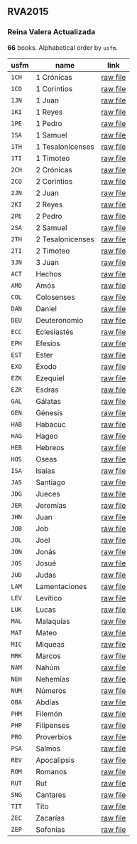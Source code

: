 ## RVA2015

### Reina Valera Actualizada

**66** books. Alphabetical order by `usfm`.

| usfm  | name             | link                                                                                  |
| ----- | ---------------- | ------------------------------------------------------------------------------------- |
| `1CH` | 1 Crónicas       | [raw file](https://mrk214.github.io/bible-data-es-spa/data/es___spa/RVA2015/1CH.json) |
| `1CO` | 1 Corintios      | [raw file](https://mrk214.github.io/bible-data-es-spa/data/es___spa/RVA2015/1CO.json) |
| `1JN` | 1 Juan           | [raw file](https://mrk214.github.io/bible-data-es-spa/data/es___spa/RVA2015/1JN.json) |
| `1KI` | 1 Reyes          | [raw file](https://mrk214.github.io/bible-data-es-spa/data/es___spa/RVA2015/1KI.json) |
| `1PE` | 1 Pedro          | [raw file](https://mrk214.github.io/bible-data-es-spa/data/es___spa/RVA2015/1PE.json) |
| `1SA` | 1 Samuel         | [raw file](https://mrk214.github.io/bible-data-es-spa/data/es___spa/RVA2015/1SA.json) |
| `1TH` | 1 Tesalonicenses | [raw file](https://mrk214.github.io/bible-data-es-spa/data/es___spa/RVA2015/1TH.json) |
| `1TI` | 1 Timoteo        | [raw file](https://mrk214.github.io/bible-data-es-spa/data/es___spa/RVA2015/1TI.json) |
| `2CH` | 2 Crónicas       | [raw file](https://mrk214.github.io/bible-data-es-spa/data/es___spa/RVA2015/2CH.json) |
| `2CO` | 2 Corintios      | [raw file](https://mrk214.github.io/bible-data-es-spa/data/es___spa/RVA2015/2CO.json) |
| `2JN` | 2 Juan           | [raw file](https://mrk214.github.io/bible-data-es-spa/data/es___spa/RVA2015/2JN.json) |
| `2KI` | 2 Reyes          | [raw file](https://mrk214.github.io/bible-data-es-spa/data/es___spa/RVA2015/2KI.json) |
| `2PE` | 2 Pedro          | [raw file](https://mrk214.github.io/bible-data-es-spa/data/es___spa/RVA2015/2PE.json) |
| `2SA` | 2 Samuel         | [raw file](https://mrk214.github.io/bible-data-es-spa/data/es___spa/RVA2015/2SA.json) |
| `2TH` | 2 Tesalonicenses | [raw file](https://mrk214.github.io/bible-data-es-spa/data/es___spa/RVA2015/2TH.json) |
| `2TI` | 2 Timoteo        | [raw file](https://mrk214.github.io/bible-data-es-spa/data/es___spa/RVA2015/2TI.json) |
| `3JN` | 3 Juan           | [raw file](https://mrk214.github.io/bible-data-es-spa/data/es___spa/RVA2015/3JN.json) |
| `ACT` | Hechos           | [raw file](https://mrk214.github.io/bible-data-es-spa/data/es___spa/RVA2015/ACT.json) |
| `AMO` | Amós             | [raw file](https://mrk214.github.io/bible-data-es-spa/data/es___spa/RVA2015/AMO.json) |
| `COL` | Colosenses       | [raw file](https://mrk214.github.io/bible-data-es-spa/data/es___spa/RVA2015/COL.json) |
| `DAN` | Daniel           | [raw file](https://mrk214.github.io/bible-data-es-spa/data/es___spa/RVA2015/DAN.json) |
| `DEU` | Deuteronomio     | [raw file](https://mrk214.github.io/bible-data-es-spa/data/es___spa/RVA2015/DEU.json) |
| `ECC` | Eclesiastés      | [raw file](https://mrk214.github.io/bible-data-es-spa/data/es___spa/RVA2015/ECC.json) |
| `EPH` | Efesios          | [raw file](https://mrk214.github.io/bible-data-es-spa/data/es___spa/RVA2015/EPH.json) |
| `EST` | Ester            | [raw file](https://mrk214.github.io/bible-data-es-spa/data/es___spa/RVA2015/EST.json) |
| `EXO` | Éxodo            | [raw file](https://mrk214.github.io/bible-data-es-spa/data/es___spa/RVA2015/EXO.json) |
| `EZK` | Ezequiel         | [raw file](https://mrk214.github.io/bible-data-es-spa/data/es___spa/RVA2015/EZK.json) |
| `EZR` | Esdras           | [raw file](https://mrk214.github.io/bible-data-es-spa/data/es___spa/RVA2015/EZR.json) |
| `GAL` | Gálatas          | [raw file](https://mrk214.github.io/bible-data-es-spa/data/es___spa/RVA2015/GAL.json) |
| `GEN` | Génesis          | [raw file](https://mrk214.github.io/bible-data-es-spa/data/es___spa/RVA2015/GEN.json) |
| `HAB` | Habacuc          | [raw file](https://mrk214.github.io/bible-data-es-spa/data/es___spa/RVA2015/HAB.json) |
| `HAG` | Hageo            | [raw file](https://mrk214.github.io/bible-data-es-spa/data/es___spa/RVA2015/HAG.json) |
| `HEB` | Hebreos          | [raw file](https://mrk214.github.io/bible-data-es-spa/data/es___spa/RVA2015/HEB.json) |
| `HOS` | Oseas            | [raw file](https://mrk214.github.io/bible-data-es-spa/data/es___spa/RVA2015/HOS.json) |
| `ISA` | Isaías           | [raw file](https://mrk214.github.io/bible-data-es-spa/data/es___spa/RVA2015/ISA.json) |
| `JAS` | Santiago         | [raw file](https://mrk214.github.io/bible-data-es-spa/data/es___spa/RVA2015/JAS.json) |
| `JDG` | Jueces           | [raw file](https://mrk214.github.io/bible-data-es-spa/data/es___spa/RVA2015/JDG.json) |
| `JER` | Jeremías         | [raw file](https://mrk214.github.io/bible-data-es-spa/data/es___spa/RVA2015/JER.json) |
| `JHN` | Juan             | [raw file](https://mrk214.github.io/bible-data-es-spa/data/es___spa/RVA2015/JHN.json) |
| `JOB` | Job              | [raw file](https://mrk214.github.io/bible-data-es-spa/data/es___spa/RVA2015/JOB.json) |
| `JOL` | Joel             | [raw file](https://mrk214.github.io/bible-data-es-spa/data/es___spa/RVA2015/JOL.json) |
| `JON` | Jonás            | [raw file](https://mrk214.github.io/bible-data-es-spa/data/es___spa/RVA2015/JON.json) |
| `JOS` | Josué            | [raw file](https://mrk214.github.io/bible-data-es-spa/data/es___spa/RVA2015/JOS.json) |
| `JUD` | Judas            | [raw file](https://mrk214.github.io/bible-data-es-spa/data/es___spa/RVA2015/JUD.json) |
| `LAM` | Lamentaciones    | [raw file](https://mrk214.github.io/bible-data-es-spa/data/es___spa/RVA2015/LAM.json) |
| `LEV` | Levítico         | [raw file](https://mrk214.github.io/bible-data-es-spa/data/es___spa/RVA2015/LEV.json) |
| `LUK` | Lucas            | [raw file](https://mrk214.github.io/bible-data-es-spa/data/es___spa/RVA2015/LUK.json) |
| `MAL` | Malaquías        | [raw file](https://mrk214.github.io/bible-data-es-spa/data/es___spa/RVA2015/MAL.json) |
| `MAT` | Mateo            | [raw file](https://mrk214.github.io/bible-data-es-spa/data/es___spa/RVA2015/MAT.json) |
| `MIC` | Miqueas          | [raw file](https://mrk214.github.io/bible-data-es-spa/data/es___spa/RVA2015/MIC.json) |
| `MRK` | Marcos           | [raw file](https://mrk214.github.io/bible-data-es-spa/data/es___spa/RVA2015/MRK.json) |
| `NAM` | Nahúm            | [raw file](https://mrk214.github.io/bible-data-es-spa/data/es___spa/RVA2015/NAM.json) |
| `NEH` | Nehemías         | [raw file](https://mrk214.github.io/bible-data-es-spa/data/es___spa/RVA2015/NEH.json) |
| `NUM` | Números          | [raw file](https://mrk214.github.io/bible-data-es-spa/data/es___spa/RVA2015/NUM.json) |
| `OBA` | Abdías           | [raw file](https://mrk214.github.io/bible-data-es-spa/data/es___spa/RVA2015/OBA.json) |
| `PHM` | Filemón          | [raw file](https://mrk214.github.io/bible-data-es-spa/data/es___spa/RVA2015/PHM.json) |
| `PHP` | Filipenses       | [raw file](https://mrk214.github.io/bible-data-es-spa/data/es___spa/RVA2015/PHP.json) |
| `PRO` | Proverbios       | [raw file](https://mrk214.github.io/bible-data-es-spa/data/es___spa/RVA2015/PRO.json) |
| `PSA` | Salmos           | [raw file](https://mrk214.github.io/bible-data-es-spa/data/es___spa/RVA2015/PSA.json) |
| `REV` | Apocalipsis      | [raw file](https://mrk214.github.io/bible-data-es-spa/data/es___spa/RVA2015/REV.json) |
| `ROM` | Romanos          | [raw file](https://mrk214.github.io/bible-data-es-spa/data/es___spa/RVA2015/ROM.json) |
| `RUT` | Rut              | [raw file](https://mrk214.github.io/bible-data-es-spa/data/es___spa/RVA2015/RUT.json) |
| `SNG` | Cantares         | [raw file](https://mrk214.github.io/bible-data-es-spa/data/es___spa/RVA2015/SNG.json) |
| `TIT` | Tito             | [raw file](https://mrk214.github.io/bible-data-es-spa/data/es___spa/RVA2015/TIT.json) |
| `ZEC` | Zacarías         | [raw file](https://mrk214.github.io/bible-data-es-spa/data/es___spa/RVA2015/ZEC.json) |
| `ZEP` | Sofonías         | [raw file](https://mrk214.github.io/bible-data-es-spa/data/es___spa/RVA2015/ZEP.json) |
